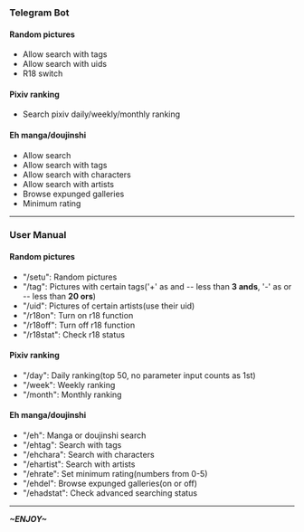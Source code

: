 ### Telegram Bot
#### Random pictures
- Allow search with tags
- Allow search with uids
- R18 switch
#### Pixiv ranking
- Search pixiv daily/weekly/monthly ranking
#### Eh manga/doujinshi
- Allow search
- Allow search with tags
- Allow search with characters
- Allow search with artists
- Browse expunged galleries
- Minimum rating

---

### User Manual
#### Random pictures
- "/setu": Random pictures
- "/tag": Pictures with certain tags('+' as and -- less than **3 ands**, '-' as or -- less than **20 ors**)
- "/uid": Pictures of certain artists(use their uid)
- "/r18on": Turn on r18 function
- "/r18off": Turn off r18 function
- "/r18stat": Check r18 status
#### Pixiv ranking
- "/day": Daily ranking(top 50, no parameter input counts as 1st)
- "/week": Weekly ranking
- "/month": Monthly ranking
#### Eh manga/doujinshi
- "/eh": Manga or doujinshi search
- "/ehtag": Search with tags
- "/ehchara": Search with characters
- "/ehartist": Search with artists
- "/ehrate": Set minimum rating(numbers from 0-5)
- "/ehdel": Browse expunged galleries(on or off)
- "/ehadstat": Check advanced searching status

---

***~ENJOY~***
